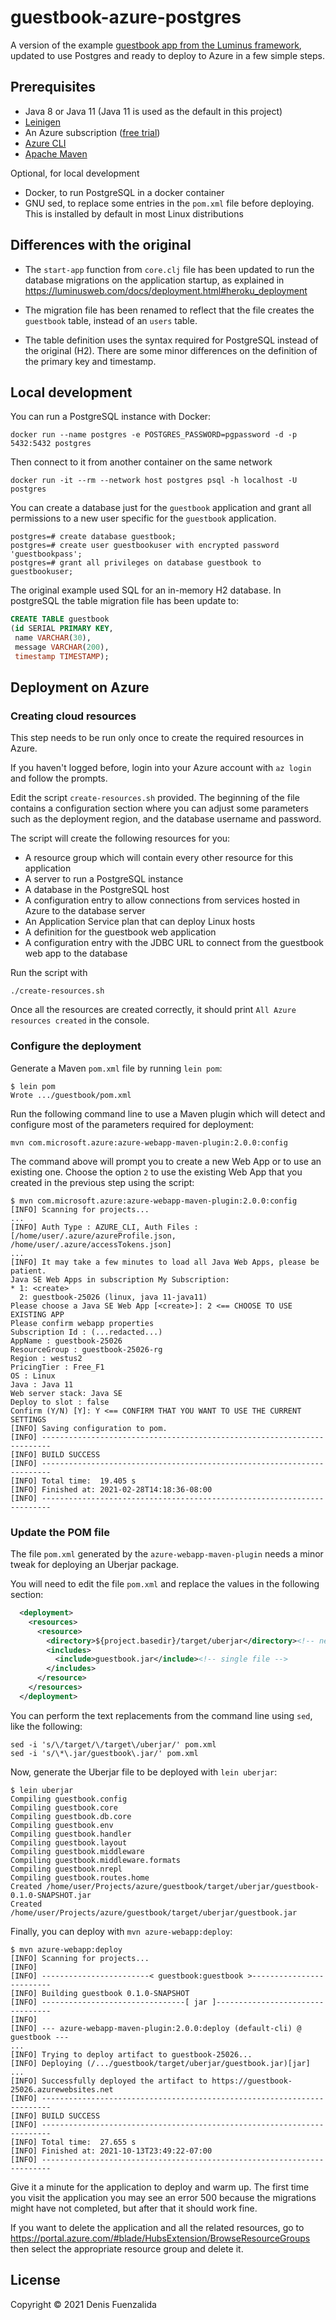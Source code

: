 # guestbook-azure-postgres

A version of the example [guestbook app from the Luminus framework](https://github.com/luminus-framework/examples/tree/master/guestbook), updated to use Postgres and ready to deploy to Azure in a few simple steps.

## Prerequisites

* Java 8 or Java 11 (Java 11 is used as the default in this project)
* [Leinigen](https://leiningen.org/)
* An Azure subscription ([free trial](https://azure.microsoft.com/en-us/free/))
* [Azure CLI](https://docs.microsoft.com/en-us/cli/azure/install-azure-cli)
* [Apache Maven](https://maven.apache.org/)

Optional, for local development

* Docker, to run PostgreSQL in a docker container
* GNU sed, to replace some entries in the `pom.xml` file before deploying. This is installed by default in most Linux distributions

## Differences with the original

* The `start-app` function from `core.clj` file has been updated to run the database migrations on the application startup, as explained in https://luminusweb.com/docs/deployment.html#heroku_deployment

* The migration file has been renamed to reflect that the file creates the `guestbook` table, instead of an `users` table.

* The table definition uses the syntax required for PostgreSQL instead of the original (H2). There are some minor differences on the definition of the primary key and timestamp.

## Local development


You can run a PostgreSQL instance with Docker:

```
docker run --name postgres -e POSTGRES_PASSWORD=pgpassword -d -p 5432:5432 postgres
```

Then connect to it from another container on the same network


```
docker run -it --rm --network host postgres psql -h localhost -U postgres
```

You can create a database just for the `guestbook` application and grant all permissions to a new user specific for the `guestbook` application.

```
postgres=# create database guestbook;
postgres=# create user guestbookuser with encrypted password 'guestbookpass';
postgres=# grant all privileges on database guestbook to guestbookuser;
```

The original example used SQL for an in-memory H2 database. In postgreSQL the table migration file has been update to:

```sql
CREATE TABLE guestbook
(id SERIAL PRIMARY KEY,
 name VARCHAR(30),
 message VARCHAR(200),
 timestamp TIMESTAMP);
```

## Deployment on Azure

### Creating cloud resources

This step needs to be run only once to create the required resources in Azure.

If you haven't logged before, login into your Azure account with `az login` and follow the prompts.

Edit the script `create-resources.sh` provided. The beginning of the file contains a configuration section where you can adjust some parameters such as the deployment region, and the database username and password.

The script will create the following resources for you:

* A resource group which will contain every other resource for this application
* A server to run a PostgreSQL instance
* A database in the PostgreSQL host
* A configuration entry to allow connections from services hosted in Azure to the database server
* An Application Service plan that can deploy Linux hosts
* A definition for the guestbook web application
* A configuration entry with the JDBC URL to connect from the guestbook web app to the database 

Run the script with

```
./create-resources.sh
```

Once all the resources are created correctly, it should print `All Azure resources created` in the console.

### Configure the deployment

Generate a Maven `pom.xml` file by running `lein pom`:

```
$ lein pom
Wrote .../guestbook/pom.xml
```

Run the following command line to use a Maven plugin which will detect and configure most of the parameters required for deployment:

```
mvn com.microsoft.azure:azure-webapp-maven-plugin:2.0.0:config
```

The command above will prompt you to create a new Web App or to use an existing one. Choose the option `2` to use the existing Web App that you created in the previous step using the script:

```
$ mvn com.microsoft.azure:azure-webapp-maven-plugin:2.0.0:config
[INFO] Scanning for projects...
...
[INFO] Auth Type : AZURE_CLI, Auth Files : [/home/user/.azure/azureProfile.json, /home/user/.azure/accessTokens.json]
...
[INFO] It may take a few minutes to load all Java Web Apps, please be patient.
Java SE Web Apps in subscription My Subscription:
* 1: <create>
  2: guestbook-25026 (linux, java 11-java11)
Please choose a Java SE Web App [<create>]: 2 <== CHOOSE TO USE EXISTING APP
Please confirm webapp properties
Subscription Id : (...redacted...)
AppName : guestbook-25026
ResourceGroup : guestbook-25026-rg
Region : westus2
PricingTier : Free_F1
OS : Linux
Java : Java 11
Web server stack: Java SE
Deploy to slot : false
Confirm (Y/N) [Y]: Y <== CONFIRM THAT YOU WANT TO USE THE CURRENT SETTINGS
[INFO] Saving configuration to pom.
[INFO] ------------------------------------------------------------------------
[INFO] BUILD SUCCESS
[INFO] ------------------------------------------------------------------------
[INFO] Total time:  19.405 s
[INFO] Finished at: 2021-02-28T14:18:36-08:00
[INFO] ------------------------------------------------------------------------
```

### Update the POM file

The file `pom.xml` generated by the `azure-webapp-maven-plugin` needs a minor tweak for deploying an Uberjar package.

You will need to edit the file `pom.xml` and replace the values in the following section:

```xml
  <deployment>
    <resources>
      <resource>
        <directory>${project.basedir}/target/uberjar</directory><!-- new path -->
        <includes>
          <include>guestbook.jar</include><!-- single file -->
        </includes>
      </resource>
    </resources>
  </deployment>
```

You can perform the text replacements from the command line using `sed`, like the following:

```
sed -i 's/\/target/\/target\/uberjar/' pom.xml
sed -i 's/\*\.jar/guestbook\.jar/' pom.xml
```

Now, generate the Uberjar file to be deployed with `lein uberjar`:

```
$ lein uberjar
Compiling guestbook.config
Compiling guestbook.core
Compiling guestbook.db.core
Compiling guestbook.env
Compiling guestbook.handler
Compiling guestbook.layout
Compiling guestbook.middleware
Compiling guestbook.middleware.formats
Compiling guestbook.nrepl
Compiling guestbook.routes.home
Created /home/user/Projects/azure/guestbook/target/uberjar/guestbook-0.1.0-SNAPSHOT.jar
Created /home/user/Projects/azure/guestbook/target/uberjar/guestbook.jar
```

Finally, you can deploy with `mvn azure-webapp:deploy`:

```
$ mvn azure-webapp:deploy
[INFO] Scanning for projects...
[INFO] 
[INFO] ------------------------< guestbook:guestbook >-------------------------
[INFO] Building guestbook 0.1.0-SNAPSHOT
[INFO] --------------------------------[ jar ]---------------------------------
[INFO] 
[INFO] --- azure-webapp-maven-plugin:2.0.0:deploy (default-cli) @ guestbook ---
...
[INFO] Trying to deploy artifact to guestbook-25026...
[INFO] Deploying (/.../guestbook/target/uberjar/guestbook.jar)[jar]  ...
[INFO] Successfully deployed the artifact to https://guestbook-25026.azurewebsites.net
[INFO] ------------------------------------------------------------------------
[INFO] BUILD SUCCESS
[INFO] ------------------------------------------------------------------------
[INFO] Total time:  27.655 s
[INFO] Finished at: 2021-10-13T23:49:22-07:00
[INFO] ------------------------------------------------------------------------
```

Give it a minute for the application to deploy and warm up. The first time you visit the application you may see an error 500 because the migrations might have not completed, but after that it should work fine.

If you want to delete the application and all the related resources, go to https://portal.azure.com/#blade/HubsExtension/BrowseResourceGroups then select the appropriate resource group and delete it.

## License

Copyright © 2021 Denis Fuenzalida
